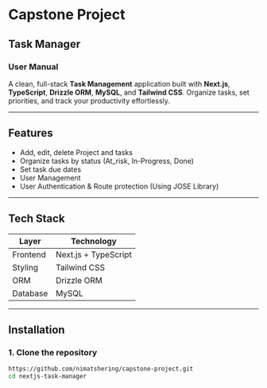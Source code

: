 # Capstone Project

## Task Manager

### User Manual

A clean, full-stack **Task Management** application built with **Next.js**, **TypeScript**, **Drizzle ORM**, **MySQL**, and **Tailwind CSS**. Organize tasks, set priorities, and track your productivity effortlessly.

---

## Features

- Add, edit, delete Project and tasks
- Organize tasks by status (At_risk, In-Progress, Done)
- Set task due dates
- User Management
- User Authentication & Route protection (Using JOSE Library)

---

## Tech Stack

| Layer    | Technology           |
| -------- | -------------------- |
| Frontend | Next.js + TypeScript |
| Styling  | Tailwind CSS         |
| ORM      | Drizzle ORM          |
| Database | MySQL                |

---

## Installation

### 1. Clone the repository

```bash
https://github.com/nimatshering/capstone-project.git
cd nextjs-task-manager
```
